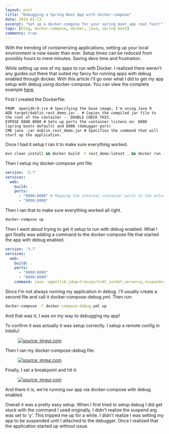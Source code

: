 ```yaml
---
layout: post
title: "Debugging a Spring Boot App with docker-compose"
date: 2019-01-13
excerpt: "Set up a docker-compose for your spring boot app real fast!"
tags: [blog, docker-compose, docker, java, spring boot]
comments: true
---
```


With the trending of containerizing applications, setting up your local environment is now easier than ever. Setup times can be reduced from possibly hours to mere minutes. Saving devs time and frustration.

While setting up one of my apps to run with Docker. I realized there weren't any guides out there that suited my fancy for running apps with debug enabled through docker.
With this article I'll go over what I did to get my app setup with debug using docker-compose. You can view the complete example [here](https://github.com/Danondso/dublin_rest_demo).

First I created the Dockerfile:

```Docker
FROM  openjdk:9-jre # Specifying the base image, I'm using Java 9
ADD target/dublin_rest_demo.jar . # Copies the compiled jar file to the root of the container -- DOUBLE CHECK THIS. 
EXPOSE 8080 8000 # Sets up ports the container listens on: 8080 (spring boots default) and 8000 (debugger port)
CMD java -jar dublin_rest_demo.jar # Specifies the command that will start up the application.
```

Once I had it setup I ran it to make sure everything worked.

```cmd
mvn clean install && docker build -t rest_demo:latest . && docker run -p 8080:8080 -p 8000:8000
```

Then I setup my docker-compose yml file:

```yml
version: '3.7'
services:
  web:
    build: .
    ports:
      - "8080:8080" # Mapping the internal container ports to the external ones.
      - "8000:8000"
```

Then I ran that to make sure everything worked all right.

```cmd
docker-compose up
```

Then I went about trying to get it setup to run with debug enabled. What I got finally was adding a command to the docker-compose file that started the app with debug enabled.

```yml
version: '3.7'
services:
  web:
    build: .
    ports:
      - "8080:8080"
      - "8000:8000"
    command: java -agentlib:jdwp=transport=dt_socket,server=y,suspend=n,address=*:8000 -jar dublin_rest_demo.jar
```

Since I'm not always running my application in debug. I'll usually create a second file and call it docker-compose-debug.yml. Then run:

```cmd
docker-compose -f docker-compose-debug.yml up
```

And that was it, I was on my way to debugging my app!

To confirm it was actually it was setup correctly. I setup a remote config in IntelliJ:

<figure>
	<a href="https://imgur.com/ioswzfP"><img src="https://i.imgur.com/ioswzfP.png" title="source: imgur.com" /></a>
</figure>

Then I ran my docker-compose-debug file:

<figure>
	<a href="https://i.imgur.com/a2NMTlK.png"><img src="https://i.imgur.com/a2NMTlK.png" title="source: imgur.com" ></a>
</figure>

Finally, I set a breakpoint and hit it:

<figure>
	<a href="https://imgur.com/HLlbVlk"><img src="https://i.imgur.com/HLlbVlk.png" title="source: imgur.com" /></a>
</figure>

And there it is, we're running our app via docker-compose with debug enabled.

Overall it was a pretty easy setup. When I first tried to setup debug I did get stuck with the command I used originally. I didn't realize the suspend arg was set to 'y'. This tripped me up for a while. I didn't realize I was setting my app to be suspended until I attached to the debugger. Once I realized that the application started up without issue.